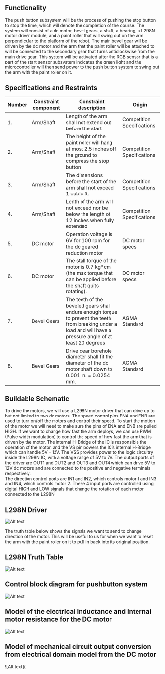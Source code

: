 ## Functionality

The push button subsystem will be the process of pushing the stop button to stop the time, which will denote the completion of the course. The system will consist of a dc motor, bevel gears, a shaft, a bearing, a L298N motor driver module, and a paint roller that will swing out on the arm perpendicular to the platform of the robot. The main bevel gear will be driven by the dc motor and the arm that the paint roller will be attached to will be connected to the secondary gear that turns anticlockwise from the main drive gear. This system will be activated after the RGB sensor that is a part of the start sensor subsystem indicates the green light and the microcontroller will then send power to the push button system to swing out the arm with the paint roller on it.

## Specifications and Restraints


| Number | Constraint component | Constraint description | Origin |
|--------|----------------------|------------------------|--------|
| 1. | Arm/Shaft | Length of the arm shall not extend out before the start | Competition Specifications |
| 2. |  Arm/Shaft | The height of the paint roller will hang at most 2.5 inches off the ground to compress the stop button  | Competition Specifications |
| 3. | Arm/Shaft | The dimensions before the start of the arm shall not exceed 1 cubic ft. | Competition Specifications |
| 4. |  Arm/Shaft | Lenth of the arm will not exceed nor be below the length of 12 inches when fully extended | Competition Specifications |
| 5. | DC motor | Operation voltage is 6V for 100 rpm for the dc geared reduction motor | DC motor specs |
| 6. |  DC motor | The stall torque of the motor is 0.7 kg*cm (the max torque that can be applied before the shaft quits rotating). | DC motor specs |
| 7. | Bevel Gears  | The teeth of the beveled gears shall endure enough torque to prevent the teeth from breaking under a load and will have a pressure angle of at least 20 degrees | AGMA Standard |
| 8. |  Bevel Gears  | Drive gear borehole diameter shall fit the diameter of the dc motor shaft down to 0.001 in. = 0.0254 mm.| AGMA Standard |

## Buildable Schematic

To drive the motors, we will use a L298N motor driver that can drive up to but not limited to two dc motors. The speed control pins ENA and ENB are used to turn on/off the motors and control their speed. To start the motion of the motor we will need to make sure the pins of ENA and ENB are pulled HIGH. If we want to change how fast the arm deploys, we can use PWM (Pulse width modulation) to control the speed of how fast the arm that is driven by the motor. 
The internal H–Bridge of the IC is responsible the operation of the motor, and the VS pin powers the IC’s internal H-Bridge which can handle 5V – 12V. The VSS provides power to the logic circuitry inside the L298N IC, with a voltage range of 5V to 7V. The output ports of the driver are OUT1 and OUT2 and OUT3 and OUT4 which can drive 5V to 12V dc motors and are connected to the positive and negative terminals respectively.  
The direction control ports are IN1 and IN2, which controls motor 1 and IN3 and IN4, which controls motor 2. These 4 input ports are controlled using digital HIGH and LOW signals that change the rotation of each motor connected to the L298N.

 ## L298N Driver

![Alt text](https://github.com/cebttu/CapstoneTeam1/blob/Adrin11-signoff-PushButton/Documentation/Signoffs/PushButton/L298N_2.png)

The truth table below shows the signals we want to send to change direction of the motor. This will be useful to us for when we want to reset the arm with the paint roller on it to pull in back into its original position. 

## L298N Truth Table

![Alt text](https://github.com/cebttu/CapstoneTeam1/blob/Adrin11-signoff-PushButton/Documentation/Signoffs/PushButton/L298N%20TT.png)

## Control block diagram for pushbutton system 

![Alt text](https://github.com/cebttu/CapstoneTeam1/blob/Adrin11-signoff-PushButton/Documentation/Signoffs/PushButton/Control%20Block%20Diagram.png)

## Model of the electrical inductance and internal motor resistance for the DC motor

![Alt text](https://github.com/cebttu/CapstoneTeam1/blob/Adrin11-signoff-PushButton/Documentation/Signoffs/PushButton/Electrical_LT.png)

## Model of mechanical circuit output conversion from electrical domain model from the DC motor

![Alt text](
